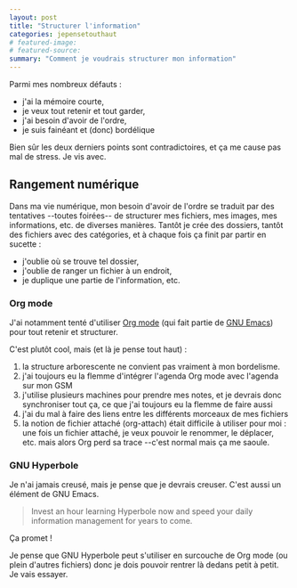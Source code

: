 ```yaml
---
layout: post
title: "Structurer l'information"
categories: jepensetouthaut
# featured-image: 
# featured-source: 
summary: "Comment je voudrais structurer mon information"
---
```


Parmi mes nombreux défauts :
- j'ai la mémoire courte,
- je veux tout retenir et tout garder,
- j'ai besoin d'avoir de l'ordre,
- je suis fainéant et (donc) bordélique

Bien sûr les deux derniers points sont contradictoires, et ça me cause pas mal de stress.
Je vis avec.

## Rangement numérique

Dans ma vie numérique, mon besoin d'avoir de l'ordre se traduit par des tentatives --toutes foirées-- de structurer mes fichiers, mes images, mes informations, etc. de diverses manières. Tantôt je crée des dossiers, tantôt des fichiers avec des catégories, et à chaque fois ça finit par partir en sucette :
- j'oublie où se trouve tel dossier,
- j'oublie de ranger un fichier à un endroit,
- je duplique une partie de l'information, etc.

### Org mode

J'ai notamment tenté d'utiliser [Org mode](https://orgmode.org/) (qui fait partie de [GNU Emacs](https://www.gnu.org/software/emacs/)) pour tout retenir et structurer. 

C'est plutôt cool, mais (et là je pense tout haut) :
1. la structure arborescente ne convient pas vraiment à mon bordelisme.
2. j'ai toujours eu la flemme d'intégrer l'agenda Org mode avec l'agenda sur mon GSM
3. j'utilise plusieurs machines pour prendre mes notes, et je devrais donc synchroniser tout ça, ce que j'ai toujours eu la flemme de faire aussi
4. j'ai du mal à faire des liens entre les différents morceaux de mes fichiers
5. la notion de fichier attaché (org-attach) était difficile à utiliser pour moi : une fois un fichier attaché, je veux pouvoir le renommer, le déplacer, etc. mais alors Org perd sa trace --c'est normal mais ça me saoule.

### GNU Hyperbole

Je n'ai jamais creusé, mais je pense que je devrais creuser. C'est aussi un élément de GNU Emacs.

> Invest an hour learning Hyperbole now and speed your daily information
> management for years to come.

Ça promet !

Je pense que GNU Hyperbole peut s'utiliser en surcouche de Org mode (ou plein d'autres fichiers)
donc je dois pouvoir rentrer là dedans petit à petit. Je vais essayer.
